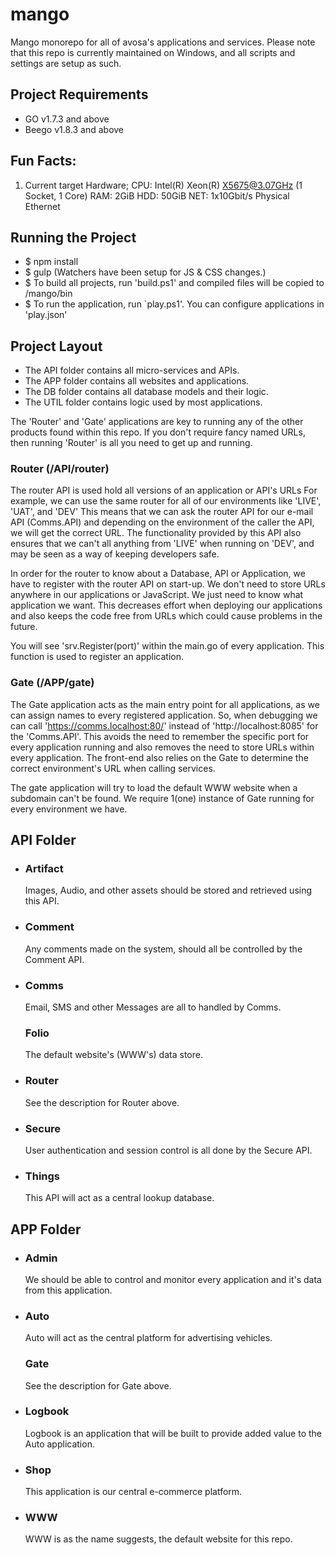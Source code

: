 # mango
Mango monorepo for all of avosa's applications and services.
Please note that this repo is currently maintained on Windows, and all scripts and settings are setup as such.

## Project Requirements
* GO v1.7.3 and above
* Beego v1.8.3 and above

## Fun Facts:
1. Current target Hardware;
  CPU: Intel(R) Xeon(R) X5675@3.07GHz (1 Socket, 1 Core)
  RAM: 2GiB
  HDD: 50GiB
  NET: 1x10Gbit/s Physical Ethernet

## Running the Project
* $ npm install
* $ gulp (Watchers have been setup for JS & CSS changes.)
* $ To build all projects, run 'build.ps1' and compiled files will be copied to /mango/bin
* $ To run the application, run `play.ps1'. You can configure applications in 'play.json'

## Project Layout
* The API folder contains all micro-services and APIs.
* The APP folder contains all websites and applications.
* The DB folder contains all database models and their logic.
* The UTIL folder contains logic used by most applications.

The 'Router' and 'Gate' applications are key to running any of the other products found within this repo.
If you don't require fancy named URLs, then running 'Router' is all you need to get up and running.

### Router (/API/router)
The router API is used hold all versions of an application or API's URLs
For example, we can use the same router for all of our environments like 'LIVE', 'UAT', and 'DEV'
This means that we can ask the router API for our e-mail API (Comms.API) and depending on the environment of the caller
the API, we will get the correct URL.
The functionality provided by this API also ensures that we can't all anything from 'LIVE' when running on 'DEV',
and may be seen as a way of keeping developers safe.

In order for the router to know about a Database, API or Application, we have to register with the router API on start-up.
We don't need to store URLs anywhere in our applications or JavaScript.
We just need to know what application we want.
This decreases effort when deploying our applications and also keeps the code free from URLs which could cause problems in the future.

You will see 'srv.Register(port)' within the main.go of every application.
This function is used to register an application.

### Gate (/APP/gate)
The Gate application acts as the main entry point for all applications, as we can assign names to every registered application.
So, when debugging we can call 'https://comms.localhost:80/' instead of 'http://localhost:8085' for the 'Comms.API'.
This avoids the need to remember the specific port for every application running and also removes the need to store URLs within every application.
The front-end also relies on the Gate to determine the correct environment's URL when calling services.

The gate application will try to load the default WWW website when a subdomain can't be found.
We require 1(one) instance of Gate running for every environment we have.

## API Folder
- ### Artifact
  Images, Audio, and other assets should be stored and retrieved using this API.
- ### Comment
  Any comments made on the system, should all be controlled by the Comment API.
- ### Comms
  Email, SMS and other Messages are all to handled by Comms.
  ### Folio
  The default website's (WWW's) data store.
- ### Router
  See the description for Router above.
- ### Secure
  User authentication and session control is all done by the Secure API.
- ### Things
  This API will act as a central lookup database.

## APP Folder
- ### Admin
  We should be able to control and monitor every application and it's data from this application.
- ### Auto
  Auto will act as the central platform for advertising vehicles.
  ### Gate
  See the description for Gate above.
- ### Logbook
  Logbook is an application that will be built to provide added value to the Auto application.
- ### Shop
  This application is our central e-commerce platform.
- ### WWW
  WWW is as the name suggests, the default website for this repo.
